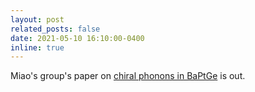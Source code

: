 ```yaml
---
layout: post
related_posts: false
date: 2021-05-10 16:10:00-0400
inline: true
---
```


Miao's group's paper on [chiral phonons in BaPtGe](/publications/#li2020observation) is out.
